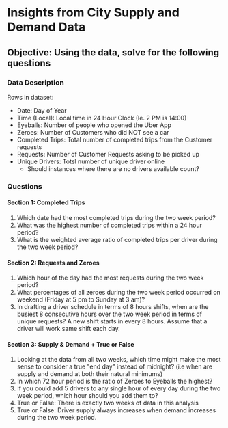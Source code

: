 # Insights from City Supply and Demand Data

## Objective:  Using the data, solve for the following questions

### Data Description

Rows in dataset:

+ Date: Day of Year
+ Time (Local): Local time in 24 Hour Clock (Ie. 2 PM is 14:00)
+ Eyeballs: Number of people who opened the Uber App
+ Zeroes: Number of Customers who did NOT see a car
+ Completed Trips: Total number of completed trips from the Customer requests
+ Requests: Number of Customer Requests asking to be picked up
+ Unique Drivers: Totsl number of unique driver online
  - Should instances where there are no drivers available count?

### Questions

#### Section 1: Completed Trips

1. Which date had the most completed trips during the two week period?
2. What was the highest number of completed trips within a 24 hour period?
3. What is the weighted average ratio of completed trips per driver during the two week period?

#### Section 2: Requests and Zeroes
1. Which hour of the day had the most requests during the two week period?
2. What percentages of all zeroes during the two week period occurred on weekend (Friday at 5 pm to Sunday at 3 am)? 
3. In drafting a driver schedule in terms of 8 hours shifts, when are the busiest 8 consecutive hours over the two week period in terms of unique requests? A new shift          starts in every 8 hours. Assume that a driver will work same shift each day.

#### Section 3: Supply & Demand + True or False
1. Looking at the data from all two weeks, which time might make the most sense to consider a true "end day" instead of midnight? (i.e when are supply and demand at both        their natural minimums)
2. In which 72 hour period is the ratio of Zeroes to Eyeballs the highest?
3. If you could add 5 drivers to any single hour of every day during the two week period, which hour should you add them to? 
4. True or False: There is exactly two weeks of data in this analysis
5. True or False: Driver supply always increases when demand increases during the two week period.
